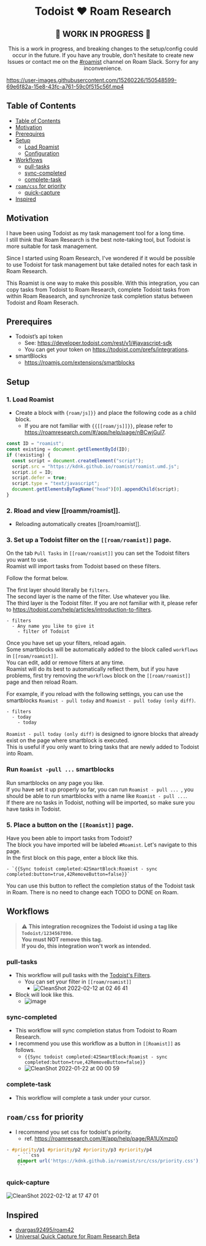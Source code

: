 <div align="center">
  <h1>Todoist ❤️ Roam Research</h1>
  <h2>🚧 WORK IN PROGRESS 🚧</h2>
  <p>
  This is a work in progress, and breaking changes to the setup/config could occur in the future. 
  If you have any trouble, don't hesitate to create new Issues or contact me on the <a href="https://roamresearch.slack.com/archives/C03318RAN72">#roamist</a> channel on Roam Slack. Sorry for any inconvenience.
  </p>
</div>

https://user-images.githubusercontent.com/15260226/150548599-69e6f82a-15e8-43fc-a761-59c0f515c56f.mp4

## Table of Contents

* [Table of Contents](#table-of-contents)
* [Motivation](#motivation)
* [Prerequires](#prerequires)
* [Setup](#setup)
  * [Load Roamist](#load-roamist)
  * [Configuration](#configuration)
* [Workflows](#workflows)
  * [pull-tasks](#pull-tasks)
  * [sync-completed](#sync-completed)
  * [complete-task](#complete-task)
* [`roam/css` for priority](#`roam/css`-for-priority)
  * [quick-capture](#quick-capture)
* [Inspired](#inspired)

## Motivation

I have been using Todoist as my task management tool for a long time.  
I still think that Roam Research is the best note-taking tool, but Todoist is more suitable for task management.

Since I started using Roam Research, I've wondered if it would be possible to use Todoist for task management but take detailed notes for each task in Roam Research.

This Roamist is one way to make this possible. With this integration, you can copy tasks from Todoist to Roam Research, complete Todoist tasks from within Roam Reasearch, and synchronize task completion status between Todoist and Roam Reserach.

## Prerequires

- Todoist’s api token
  - See: https://developer.todoist.com/rest/v1/#javascript-sdk
  - You can get your token on https://todoist.com/prefs/integrations.
- smartBlocks
  - https://roamjs.com/extensions/smartblocks

## Setup

### 1. Load Roamist

- Create a block with `{roam/js]}}` and place the following code as a child block.
  - If you are not familiar with `{{[[roam/js]]}}`, please refer to https://roamresearch.com/#/app/help/page/nBCwjGuI7.

````javascript
const ID = "roamist";
const existing = document.getElementById(ID);
if (!existing) {
  const script = document.createElement("script");
  script.src = "https://kdnk.github.io/roamist/roamist.umd.js";
  script.id = ID;
  script.defer = true;
  script.type = "text/javascript";
  document.getElementsByTagName("head")[0].appendChild(script);
}
````

### 2. Rload and view [[roamm/roamist]].

- Reloading automatically creates [[roam/roamist]].

### 3. Set up a Todoist filter on the `[[roam/roamist]]` page.

On the tab `Pull Tasks` in `[[roam/roamist]]` you can set the Todoist filters you want to use.  
Roamist will import tasks from Todoist based on these filters.  

Follow the format below.  

The first layer should literally be `filters`.  
The second layer is the name of the filter. Use whatever you like.  
The third layer is the Todoist filter. If you are not familiar with it, please refer to https://todoist.com/help/articles/introduction-to-filters.  

````
- filters
  - Any name you like to give it
    - filter of Todoist
````

Once you have set up your filters, reload again.   
Some smartblocks will be automatically added to the block called `workflows` in `[[roam/roamist]]`.  
You can edit, add or remove filters at any time.  
Roamist will do its best to automatically reflect them, but if you have problems, first try removing the `workflows` block on the `[[roam/roamist]]` page and then reload Roam.  

For example, if you reload with the following settings, you can use the smartblocks `Roamist - pull today` and `Roamist - pull today (only diff)`.  

```
- filters
  - today
    - today
```

`Roamist - pull today (only diff)` is designed to ignore blocks that already exist on the page where smartblock is executed.  
This is useful if you only want to bring tasks that are newly added to Todoist into Roam.  


### Run `Roamist -pull ...` smartblocks

Run smartblocks on any page you like.  
If you have set it up properly so far, you can run `Roamist - pull ... `, you should be able to run smartblocks with a name like `Roamist - pull ...`.  
If there are no tasks in Todoist, nothing will be imported, so make sure you have tasks in Todoist.  

### 5. Place a button on the `[[Roamist]]` page.

Have you been able to import tasks from Todoist?  
The block you have imported will be labeled `#Roamist`. Let's navigate to this page.  
In the first block on this page, enter a block like this.  

```
- `{{Sync todoist completed:42SmartBlock:Roamist - sync completed:button=true,42RemoveButton=false}}`
```

You can use this button to reflect the completion status of the Todoist task in Roam.
There is no need to change each TODO to DONE on Roam.

## Workflows

> :warning: **This integration recognizes the Todoist id using a tag like `Todoist/1234567890`.**  
> **You must NOT remove this tag.**  
> **If you do, this integration won't work as intended.**

### pull-tasks

- This workflow will pull tasks with the [Todoist's Filters](https://todoist.com/help/articles/introduction-to-filters).
  - You can set your filter in `[[roam/roamist]]`
    - ![CleanShot 2022-02-12 at 02 46 41](https://user-images.githubusercontent.com/15260226/153642825-b1afc320-2204-4783-ba60-a52fa64115a5.png)
- Block will look like this.
  - ![image](https://user-images.githubusercontent.com/15260226/150467089-d564ebe3-cded-4bfe-860e-c6e032b93cd2.png)

### sync-completed

- This workflow will sync completion status from Todoist to Roam Research.
- I recommend you use this workflow as a button in `[[Roamist]]` as follows.
  - `{{Sync todoist completed:42SmartBlock:Roamist - sync completed:button=true,42RemoveButton=false}}`
  - ![CleanShot 2022-01-22 at 00 00 59](https://user-images.githubusercontent.com/15260226/150549391-3d993f6d-2edd-4e8f-bc8b-e7440a4e2236.png)

### complete-task

- This workflow will complete a task under your cursor.

## `roam/css` for priority

- I recommend you set css for todoist's priority.
  - ref. https://roamresearch.com/#/app/help/page/RA1UXmzp0

````css
- #priority/p1 #priority/p2 #priority/p3 #priority/p4
    - ```css
    @import url('https://kdnk.github.io/roamist/src/css/priority.css');
    ```
````

### quick-capture

![CleanShot 2022-02-12 at 17 47 01](https://user-images.githubusercontent.com/15260226/153704393-56d07cb1-4942-49f6-a07c-e36c6dafdcee.png)

## Inspired

- [dvargas92495/roam42](https://github.com/dvargas92495/roam42)
- [Universal Quick Capture for Roam Research Beta](https://github.com/dvargas92495/SmartBlocks/issues/187)
